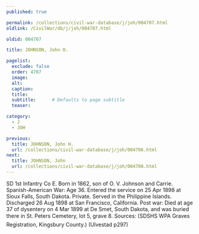 ```yaml
---
published: true

permalink: /collections/civil-war-database/j/joh/004707.html
oldlink: /CivilWar/db/j/joh/004707.html

oldid: 004707

title: JOHNSON, John O.

pagelist:
  exclude: false
  order: 4707
  image: 
  alt:
  caption:
  title:
  subtitle:      # Defaults to page subtitle
  teaser:

category: 
  - J 
  - JOH

previous:
  title: JOHNSON, John H.
  url: /collections/civil-war-database/j/joh/004706.html  
next:
  title: JOHNSON, John
  url: /collections/civil-war-database/j/joh/004708.html   
---
```

SD 1st Infantry Co E. Born in 1862, son of O. V. Johnson and Carrie. Spanish-American War: Age 36. Entered the service on 25 Apr 1898 at Sioux Falls, South Dakota. Private. Served in the Philippine Islands. Discharged 26 Aug 1898 at San Francisco, California. Post war: Died at age 37 of dysentery on 4 Mar 1899 at De Smet, South Dakota, and was buried there in St. Peter&#146;s Cemetery, lot 5, grave 8. Sources: (SDSHS WPA Graves Registration, Kingsbury County.) (Ulvestad p297)